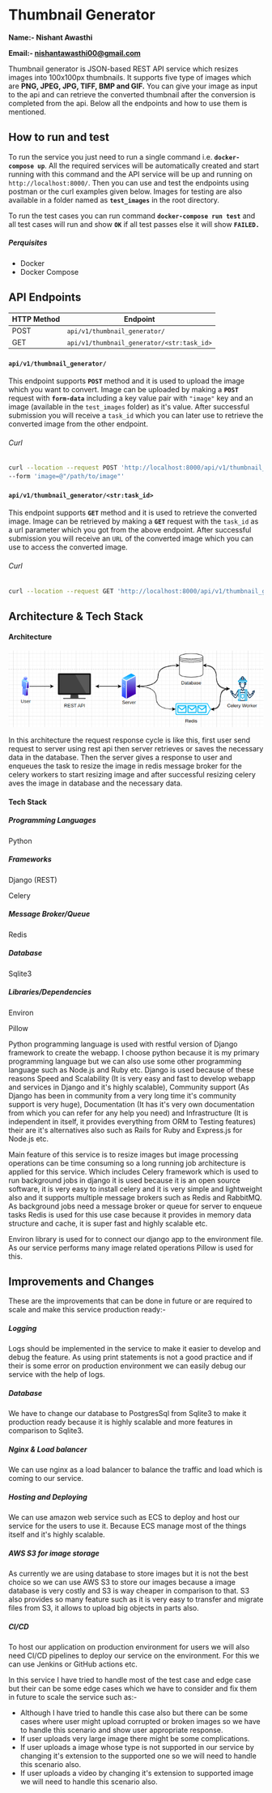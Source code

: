 # Thumbnail Generator

**Name:- Nishant Awasthi**

**Email:- nishantawasthi00@gmail.com**

Thumbnail generator is JSON-based REST API service which resizes images into 100x100px thumbnails. It supports five type of images which are **PNG, JPEG, JPG, TIFF, BMP and GIF.** You can give your image as input to the api and can retrieve the converted thumbnail after the conversion is completed from the api. Below all the endpoints and how to use them is mentioned.

## How to run and test

To run the service you just need to run a single command i.e. **`docker-compose up`**. All the required services will be automatically created and start running with this command and the API service will be up and running on `http://localhost:8000/`. Then you can use and test the endpoints using postman or the curl examples given below.  Images for testing are also available in a folder named as **`test_images`** in the root directory.

To run the test cases you can run command **`docker-compose run test`** and all test cases will run and show **`OK`** if all test passes else it will show **`FAILED.`**

##### Perquisites

* Docker
* Docker Compose

## API Endpoints

| HTTP Method | Endpoint                                     |
| ----------- | -------------------------------------------- |
| POST        | `api/v1/thumbnail_generator/`              |
| GET         | `api/v1/thumbnail_generator/<str:task_id>` |

#### `api/v1/thumbnail_generator/`

This endpoint supports **`POST`** method and it is used to upload the image which you want to convert. Image can be uploaded by making a **`POST`** request with **`form-data`** including a key value pair with `"image"` key and an image (available in the `test_images` folder) as it's value. After successful submission you will receive a `task_id` which you can later use to retrieve the converted image from the other endpoint.

###### Curl

```bash
curl --location --request POST 'http://localhost:8000/api/v1/thumbnail_generator/' \
--form 'image=@"/path/to/image"'
```

#### `api/v1/thumbnail_generator/<str:task_id>`

This endpoint supports **`GET`** method and it is used to retrieve the converted image. Image can be retrieved by making a **`GET`** request with the `task_id` as a url parameter which you got from the above endpoint. After successful submission you will receive an `URL` of the converted image which you can use to access the converted image.

###### Curl

```bash
curl --location --request GET 'http://localhost:8000/api/v1/thumbnail_generator/<str:task_id>'
```

## Architecture & Tech Stack

#### Architecture

![1674713969214](image/readme/1674713969214.png)

In this architecture the request response cycle is like this, first user send request to server using rest api then server retrieves or saves the necessary data in the database. Then the server gives a response to user and enqueues the task to resize the image in redis message broker for the celery workers to start resizing image and after successful resizing celery aves the image in database and the necessary data.

#### Tech Stack

##### Programming Languages

Python

##### Frameworks

Django (REST)

Celery

##### Message Broker/Queue

Redis

##### Database

Sqlite3

##### Libraries/Dependencies

Environ

Pillow

Python programming language is used with restful version of Django framework to create the webapp. I choose python because it is my primary programming language but we can also use some other programming language such as Node.js and Ruby etc. Django is used because of these reasons Speed and Scalability (It is very easy and fast to develop webapp and services in Django and it's highly scalable), Community support (As Django has been in community from a very long time it's community support is very huge), Documentation (It has it's very own documentation from which you can refer for any help you need) and Infrastructure (It is independent in itself, it provides everything from ORM to Testing features) their are it's alternatives also such as Rails for Ruby and Express.js for Node.js etc.

Main feature of this service is to resize images but image processing operations can be time consuming so a long running job architecture is applied for this service. Which includes Celery framework which is used to run background jobs in django it is used because it is an open source software, it is very easy to install celery and it is very simple and lightweight also and it supports multiple message brokers such as Redis and RabbitMQ. As background jobs need a message broker or queue for server to  enqueue tasks Redis is used for this use case because it provides in memory data structure and cache, it is super fast and highly scalable etc.

Environ library is used for to connect our django app to the environment file. As our service performs many image related operations Pillow is used for this.

## Improvements and Changes

These are the improvements that can be done in future or are required to scale and make this service production ready:-

##### Logging

Logs should be implemented in the service to make it easier to develop and debug the feature. As using print statements is not a good practice and if their is some error on production environment we can easily debug our service with the help of logs.

##### Database

We have to change our database to PostgresSql from Sqlite3 to make it production ready because it is highly scalable and more features in comparison to Sqlite3.

##### Nginx & Load balancer

We can use nginx as a load balancer to balance the traffic and load which is coming to our service.

##### Hosting and Deploying

We can use amazon web service such as ECS to deploy and host our service for the users to use it. Because ECS manage most of the things itself and it's highly scalable.

##### AWS S3 for image storage

As currently we are using database to store images but it is not the best choice so we can use AWS S3 to store our images because a image database is very costly and S3 is way cheaper in comparison to that. S3 also provides so many feature such as it is very easy to transfer and migrate files from S3, it allows to upload big objects in parts also.

##### CI/CD

To host our application on production environment for users we will also need CI/CD pipelines to deploy our service on the environment. For this we can use Jenkins or GitHub actions etc.

In this service I have tried to handle most of the test case and edge case but their can be some edge cases which we have to consider and fix them in future to scale the service such as:-

* Although I have tried to handle this case also but there can be some cases where user might upload corrupted or broken images so we have to handle this scenario and show user appropriate response.
* If user uploads very large image there might be some complications.
* If user uploads a image whose type is not supported in our service by changing it's extension to the supported one so we will need to handle this scenario also.
* If user uploads a video by changing it's extension to supported image we will need to handle this scenario also.
